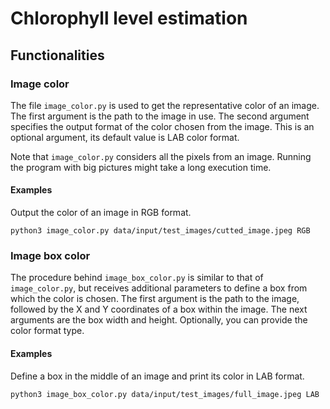 # Chlorophyll level estimation

## Functionalities

### Image color

The file `image_color.py` is used to get the representative color of an image. The first argument is the path to the image in use. The second argument specifies the output format of the color chosen from the image. This is an optional argument, its default value is LAB color format.

Note that `image_color.py` considers all the pixels from an image. Running the program with big pictures might take a long execution time.

#### Examples

Output the color of an image in RGB format.

```
python3 image_color.py data/input/test_images/cutted_image.jpeg RGB
```

### Image box color

The procedure behind `image_box_color.py` is similar to that of `image_color.py`, but receives additional parameters to define a box from which the color is chosen. The first argument is the path to the image, followed by the X and Y coordinates of a box within the image. The next arguments are the box width and height. Optionally, you can provide the color format type.

#### Examples

Define a box in the middle of an image and print its color in LAB format.

```
python3 image_box_color.py data/input/test_images/full_image.jpeg LAB
```
